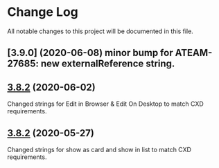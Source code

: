 # Change Log

All notable changes to this project will be documented in this file.

## [3.9.0] (2020-06-08) minor bump for ATEAM-27685: new externalReference string.

## [3.8.2](https://git.autodesk.com/fusion/common-data-experience/pull/1277) (2020-06-02)

Changed strings for Edit in Browser & Edit On Desktop to match CXD requirements.

## [3.8.2](https://git.autodesk.com/fusion/common-data-experience/pull/1262) (2020-05-27)

Changed strings for show as card and show in list to match CXD requirements.
